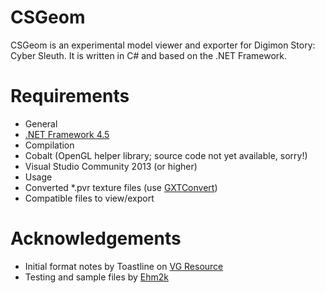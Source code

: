 CSGeom
======
CSGeom is an experimental model viewer and exporter for Digimon Story: Cyber Sleuth. It is written in C# and based on the .NET Framework.

Requirements
============
* General
 * [.NET Framework 4.5](http://www.microsoft.com/en-US/download/details.aspx?id=30653)
* Compilation
 * Cobalt (OpenGL helper library; source code not yet available, sorry!)
 * Visual Studio Community 2013 (or higher)
* Usage
 * Converted *.pvr texture files (use [GXTConvert](https://github.com/xdanieldzd/GXTConvert))
 * Compatible files to view/export

Acknowledgements
================
* Initial format notes by Toastline on [VG Resource](http://www.vg-resource.com/)
* Testing and sample files by [Ehm2k](https://twitter.com/Ehm2k)
